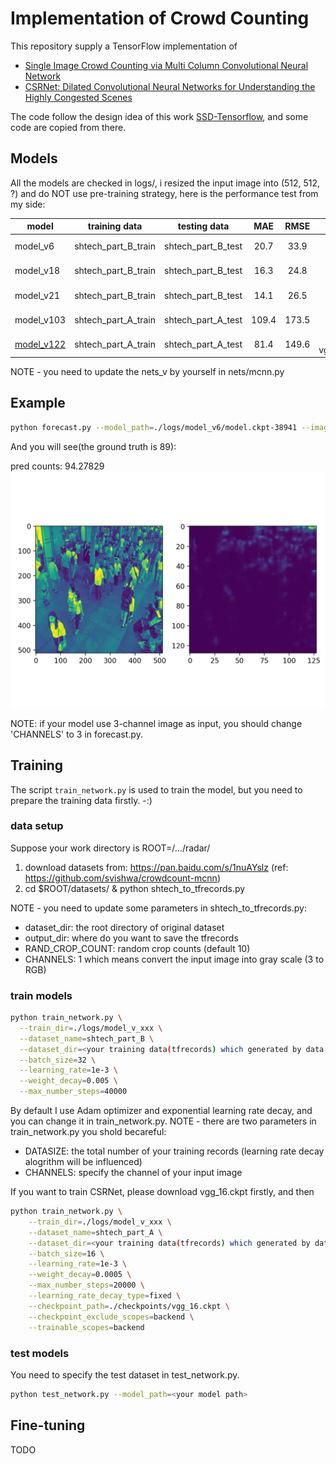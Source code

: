 # Implementation of Crowd Counting

This repository supply a TensorFlow implementation of
* [Single Image Crowd Counting via Multi Column Convolutional Neural Network](https://www.cv-foundation.org/openaccess/content_cvpr_2016/papers/Zhang_Single-Image_Crowd_Counting_CVPR_2016_paper.pdf)
* [CSRNet: Dilated Convolutional Neural Networks for Understanding the Highly Congested Scenes](https://arxiv.org/abs/1802.10062)

The code follow the design idea of this work [SSD-Tensorflow](https://github.com/balancap/SSD-Tensorflow), and some code are copied from there.

## Models
All the models are checked in logs/, i resized the input image into (512, 512, ?) and do NOT use pre-training strategy, here is the performance test from my side:

| model | training data | testing data | MAE | RMSE | notes |
|-------|:-------------:|:------------:|:---:|:---:|:-----:|
| model_v6 | shtech_part_B_train | shtech_part_B_test | 20.7 | 33.9 | using gray image as input & mcnn.nets_v1|
| model_v18 | shtech_part_B_train | shtech_part_B_test | 16.3 | 24.8 | using RGB image as input & mcnn.nets_v4|
| model_v21 | shtech_part_B_train | shtech_part_B_test | 14.1 | 26.5 | using RGB image as input & vgg.nets_v1.backend|
| model_v103 | shtech_part_A_train | shtech_part_A_test | 109.4 | 173.5 | using RGB image as input & mcnn.nets_v1|
| [model_v122](https://pan.baidu.com/s/1Q-35kp8N-uwxrvpyrUitYQ) | shtech_part_A_train | shtech_part_A_test | 81.4 | 149.6 | using RGB image as input & vgg.nets_v1.backend_inception|

NOTE - you need to update the nets_v<xxx> by yourself in nets/mcnn.py

## Example
```bash
python forecast.py --model_path=./logs/model_v6/model.ckpt-38941 --image_path=./testdata/crowd_count_89.jpg
```

And you will see(the ground truth is 89):

pred counts: 94.27829
![](testdata/crowd_count_89_result.png)

NOTE: if your model use 3-channel image as input, you should change 'CHANNELS' to 3 in forecast.py.

## Training
The script `train_network.py` is used to train the model, but you need to prepare the training data firstly. -:)
### data setup
Suppose your work directory is ROOT=/.../radar/
1. download datasets from: https://pan.baidu.com/s/1nuAYslz (ref: https://github.com/svishwa/crowdcount-mcnn)
2. cd $ROOT/datasets/ & python shtech_to_tfrecords.py

NOTE - you need to update some parameters in shtech_to_tfrecords.py:
* dataset_dir: the root directory of original dataset
* output_dir: where do you want to save the tfrecords
* RAND_CROP_COUNT: random crop counts (default 10)
* CHANNELS: 1 which means convert the input image into gray scale (3 to RGB)

### train models
```bash
python train_network.py \
  --train_dir=./logs/model_v_xxx \
  --dataset_name=shtech_part_B \
  --dataset_dir=<your training data(tfrecords) which generated by data setup> \
  --batch_size=32 \
  --learning_rate=1e-3 \
  --weight_decay=0.005 \
  --max_number_steps=40000
```
By default I use Adam optimizer and exponential learning rate decay, and you can change it in train_network.py.
NOTE - there are two parameters in train_network.py you shold becareful:
* DATASIZE: the total number of your training records (learning rate decay alogrithm will be influenced)
* CHANNELS: specify the channel of your input image

If you want to train CSRNet, please download vgg_16.ckpt firstly, and then
```bash
python train_network.py \
    --train_dir=./logs/model_v_xxx \
    --dataset_name=shtech_part_A \
    --dataset_dir=<your training data(tfrecords) which generated by data setup> \
    --batch_size=16 \
    --learning_rate=1e-3 \
    --weight_decay=0.0005 \
    --max_number_steps=20000 \
    --learning_rate_decay_type=fixed \
    --checkpoint_path=./checkpoints/vgg_16.ckpt \
    --checkpoint_exclude_scopes=backend \
    --trainable_scopes=backend
```

### test models
You need to specify the test dataset in test_network.py.
```bash
python test_network.py --model_path=<your model path>
```

## Fine-tuning
TODO

